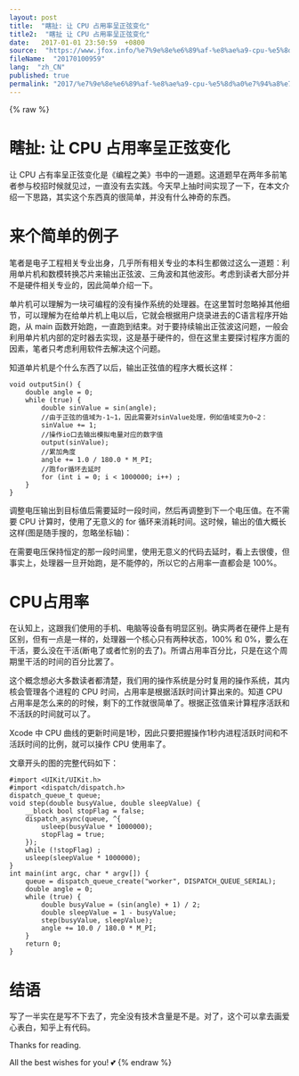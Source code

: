 ```yaml
---
layout: post
title:  "瞎扯: 让 CPU 占用率呈正弦变化"
title2:  "瞎扯 让 CPU 占用率呈正弦变化"
date:   2017-01-01 23:50:59  +0800
source:  "https://www.jfox.info/%e7%9e%8e%e6%89%af-%e8%ae%a9-cpu-%e5%8d%a0%e7%94%a8%e7%8e%87%e5%91%88%e6%ad%a3%e5%bc%a6%e5%8f%98%e5%8c%96.html"
fileName:  "20170100959"
lang:  "zh_CN"
published: true
permalink: "2017/%e7%9e%8e%e6%89%af-%e8%ae%a9-cpu-%e5%8d%a0%e7%94%a8%e7%8e%87%e5%91%88%e6%ad%a3%e5%bc%a6%e5%8f%98%e5%8c%96.html"
---
```

{% raw %}
# 瞎扯: 让 CPU 占用率呈正弦变化 


让 CPU 占有率呈正弦变化是《编程之美》书中的一道题。这道题早在两年多前笔者参与校招时候就见过，一直没有去实践。今天早上抽时间实现了一下，在本文介绍一下思路，其实这个东西真的很简单，并没有什么神奇的东西。

# 来个简单的例子

笔者是电子工程相关专业出身，几乎所有相关专业的本科生都做过这么一道题：利用单片机和数模转换芯片来输出正弦波、三角波和其他波形。考虑到读者大部分并不是硬件相关专业的，因此简单介绍一下。

单片机可以理解为一块可编程的没有操作系统的处理器。在这里暂时忽略掉其他细节，可以理解为在给单片机上电以后，它就会根据用户烧录进去的C语言程序开始跑，从 main 函数开始跑，一直跑到结束。对于要持续输出正弦波这问题，一般会利用单片机内部的定时器去实现，这是基于硬件的，但在这里主要探讨程序方面的因素，笔者只考虑利用软件去解决这个问题。

知道单片机是个什么东西了以后，输出正弦值的程序大概长这样：

    void outputSin() {
        double angle = 0;
        while (true) {
            double sinValue = sin(angle);
            //由于正弦的值域为-1~1，因此需要对sinValue处理，例如值域变为0~2：
            sinValue += 1;
            //操作io口去输出模拟电量对应的数字值
            output(sinValue);
            //累加角度
            angle += 1.0 / 180.0 * M_PI;
            //跑for循环去延时
            for (int i = 0; i < 1000000; i++) ;
        }
    }

调整电压输出到目标值后需要延时一段时间，然后再调整到下一个电压值。在不需要 CPU 计算时，使用了无意义的 for 循环来消耗时间。这时候，输出的值大概长这样(图是随手搜的，忽略坐标轴)：

在需要电压保持恒定的那一段时间里，使用无意义的代码去延时，看上去很傻，但事实上，处理器一旦开始跑，是不能停的，所以它的占用率一直都会是 100%。

# CPU占用率

在认知上，这跟我们使用的手机、电脑等设备有明显区别。确实两者在硬件上是有区别，但有一点是一样的，处理器一个核心只有两种状态，100% 和 0%，要么在干活，要么没在干活(断电了或者忙别的去了)。所谓占用率百分比，只是在这个周期里干活的时间的百分比罢了。

这个概念想必大多数读者都清楚，我们用的操作系统是分时复用的操作系统，其内核会管理各个进程的 CPU 时间，占用率是根据活跃时间计算出来的。知道 CPU 占用率是怎么来的的时候，剩下的工作就很简单了。根据正弦值来计算程序活跃和不活跃的时间就可以了。

Xcode 中 CPU 曲线的更新时间是1秒，因此只要把握操作1秒内进程活跃时间和不活跃时间的比例，就可以操作 CPU 使用率了。

文章开头的图的完整代码如下：

    #import <UIKit/UIKit.h>
    #import <dispatch/dispatch.h>
    dispatch_queue_t queue;
    void step(double busyValue, double sleepValue) {
        __block bool stopFlag = false;
        dispatch_async(queue, ^{
            usleep(busyValue * 1000000);
            stopFlag = true;
        });
        while (!stopFlag) ;
        usleep(sleepValue * 1000000);
    }
    int main(int argc, char * argv[]) {
        queue = dispatch_queue_create("worker", DISPATCH_QUEUE_SERIAL);
        double angle = 0;
        while (true) {
            double busyValue = (sin(angle) + 1) / 2;
            double sleepValue = 1 - busyValue;
            step(busyValue, sleepValue);
            angle += 10.0 / 180.0 * M_PI;
        }
        return 0;
    }

# 结语

写了一半实在是写不下去了，完全没有技术含量是不是。对了，这个可以拿去画爱心表白，知乎上有代码。

Thanks for reading.

All the best wishes for you! 💕
{% endraw %}